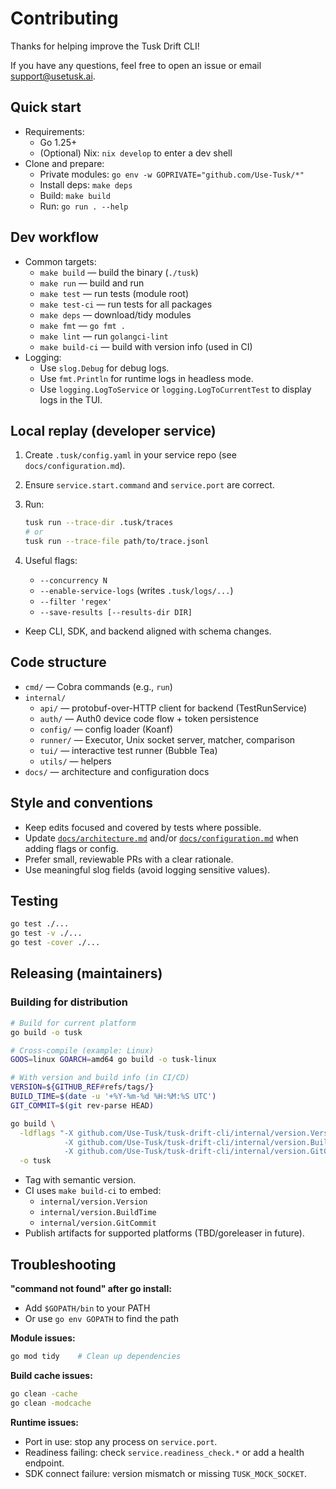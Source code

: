 # Contributing

Thanks for helping improve the Tusk Drift CLI!

If you have any questions, feel free to open an issue or email [support@usetusk.ai](support@usetusk.ai).

## Quick start

- Requirements:
  - Go 1.25+
  - (Optional) Nix: `nix develop` to enter a dev shell
- Clone and prepare:
  - Private modules: `go env -w GOPRIVATE="github.com/Use-Tusk/*"`
  - Install deps: `make deps`
  - Build: `make build`
  - Run: `go run . --help`

## Dev workflow

- Common targets:
  - `make build` — build the binary (`./tusk`)
  - `make run` — build and run
  - `make test` — run tests (module root)
  - `make test-ci` — run tests for all packages
  - `make deps` — download/tidy modules
  - `make fmt` — `go fmt .`
  - `make lint` — run `golangci-lint`
  - `make build-ci` — build with version info (used in CI)
- Logging:
  - Use `slog.Debug` for debug logs.
  - Use `fmt.Println` for runtime logs in headless mode.
  - Use `logging.LogToService` or `logging.LogToCurrentTest` to display logs in the TUI.

## Local replay (developer service)

1) Create `.tusk/config.yaml` in your service repo (see `docs/configuration.md`).
2) Ensure `service.start.command` and `service.port` are correct.
3) Run:

   ```bash
   tusk run --trace-dir .tusk/traces
   # or
   tusk run --trace-file path/to/trace.jsonl
   ```

4) Useful flags:
   - `--concurrency N`
   - `--enable-service-logs` (writes `.tusk/logs/...`)
   - `--filter 'regex'`
   - `--save-results [--results-dir DIR]`

- Keep CLI, SDK, and backend aligned with schema changes.

## Code structure

- `cmd/` — Cobra commands (e.g., `run`)
- `internal/`
  - `api/` — protobuf-over-HTTP client for backend (TestRunService)
  - `auth/` — Auth0 device code flow + token persistence
  - `config/` — config loader (Koanf)
  - `runner/` — Executor, Unix socket server, matcher, comparison
  - `tui/` — interactive test runner (Bubble Tea)
  - `utils/` — helpers
- `docs/` — architecture and configuration docs

## Style and conventions

- Keep edits focused and covered by tests where possible.
- Update [`docs/architecture.md`](docs/architecture.md) and/or [`docs/configuration.md`](docs/configuration.md) when adding flags or config.
- Prefer small, reviewable PRs with a clear rationale.
- Use meaningful slog fields (avoid logging sensitive values).

## Testing

```bash
go test ./...
go test -v ./...
go test -cover ./...
```

## Releasing (maintainers)

### Building for distribution

```bash
# Build for current platform
go build -o tusk

# Cross-compile (example: Linux)
GOOS=linux GOARCH=amd64 go build -o tusk-linux

# With version and build info (in CI/CD)
VERSION=${GITHUB_REF#refs/tags/}
BUILD_TIME=$(date -u '+%Y-%m-%d %H:%M:%S UTC')
GIT_COMMIT=$(git rev-parse HEAD)

go build \
  -ldflags "-X github.com/Use-Tusk/tusk-drift-cli/internal/version.Version=${VERSION} \
            -X github.com/Use-Tusk/tusk-drift-cli/internal/version.BuildTime=${BUILD_TIME} \
            -X github.com/Use-Tusk/tusk-drift-cli/internal/version.GitCommit=${GIT_COMMIT}" \
  -o tusk
```

- Tag with semantic version.
- CI uses `make build-ci` to embed:
  - `internal/version.Version`
  - `internal/version.BuildTime`
  - `internal/version.GitCommit`
- Publish artifacts for supported platforms (TBD/goreleaser in future).

## Troubleshooting

**"command not found" after go install:**

- Add `$GOPATH/bin` to your PATH
- Or use `go env GOPATH` to find the path

**Module issues:**

```bash
go mod tidy    # Clean up dependencies
```

**Build cache issues:**

```bash
go clean -cache
go clean -modcache
```

**Runtime issues:**

- Port in use: stop any process on `service.port`.
- Readiness failing: check `service.readiness_check.*` or add a health endpoint.
- SDK connect failure: version mismatch or missing `TUSK_MOCK_SOCKET`.

